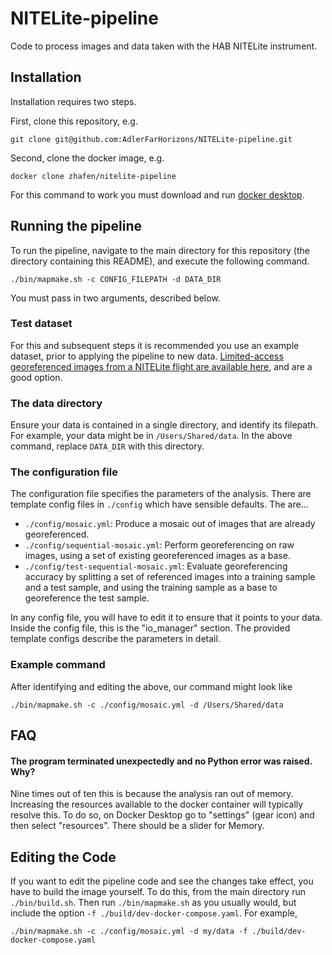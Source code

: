 # NITELite-pipeline
Code to process images and data taken with the HAB NITELite instrument.

## Installation

Installation requires two steps.

First, clone this repository,  e.g.
```shell
git clone git@github.com:AdlerFarHorizons/NITELite-pipeline.git
```

Second, clone the docker image, e.g.
```shell
docker clone zhafen/nitelite-pipeline
```
For this command to work you must download and run
[docker desktop](https://www.docker.com/products/docker-desktop/).

## Running the pipeline

To run the pipeline, navigate to the main directory for this repository (the
directory containing this README), and execute the following command.
```shell
./bin/mapmake.sh -c CONFIG_FILEPATH -d DATA_DIR
```
You must pass in two arguments, described below.

### Test dataset

For this and subsequent steps it is recommended you use an example dataset,
prior to applying the pipeline to new data.
[Limited-access georeferenced images from a NITELite flight are available
here][FH135-drive], and are a good option.

### The data directory

Ensure your data is contained in a single directory, and identify its filepath.
For example, your data might be in `/Users/Shared/data`.
In the above command, replace `DATA_DIR` with this directory.

### The configuration file

The configuration file specifies the parameters of the analysis.
There are template config files in `./config` which have sensible defaults.
The are...

- `./config/mosaic.yml`: Produce a mosaic out of images that are already
georeferenced.
- `./config/sequential-mosaic.yml`: Perform georeferencing on raw images,
using a set of existing georeferenced images as a base.
- `./config/test-sequential-mosaic.yml`: Evaluate georeferencing accuracy by
splitting a set of referenced images into a training sample and a test sample,
and using the training sample as a base to georeference the test sample.

In any config file, you will have to edit it to ensure that it points to your
data. Inside the config file, this is the "io_manager" section. The provided
template configs describe the parameters in detail.

### Example command

After identifying and editing the above, our command might look like

```shell
./bin/mapmake.sh -c ./config/mosaic.yml -d /Users/Shared/data
```

## FAQ

#### The program terminated unexpectedly and no Python error was raised. Why?

Nine times out of ten this is because the analysis ran out of memory.
Increasing the resources available to the docker container will typically
resolve this. To do so, on Docker Desktop go to "settings" (gear icon)
and then select "resources". There should be a slider for Memory.

## Editing the Code

If you want to edit the pipeline code and see the changes take effect, you
have to build the image yourself. To do this, from the main directory
run `./bin/build.sh`. Then run `./bin/mapmake.sh` as you usually would,
but include the option `-f ./build/dev-docker-compose.yaml`.
For example,

```shell
./bin/mapmake.sh -c ./config/mosaic.yml -d my/data -f ./build/dev-docker-compose.yaml
```


[FH135-drive]: https://drive.google.com/drive/folders/1RVNJydEQZ29ElqbNvxbMS5cBAw2bMShU?usp=drive_link
[docker-image]: https://hub.docker.com/r/zhafen/nitelite-pipeline?uuid=9849f18b-9995-486b-9d5a-7a35f69d0c72%0A